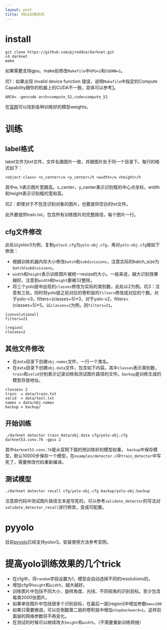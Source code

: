 ```yaml
---
layout: post
title: YOLO训练的坑
---
```


# install
```
git clone https://github.com/pjreddie/darknet.git
cd darknet
make
```
如果需要支持gpu。make前修改`Makefile`中`GPU=1`和`CUDNN=1`。

坑1：如果出现 invalid device function 错误，说明`Makefile`中指定的Compute Capability跟你的机器上的CUDA不一致，具体可以参考[1](https://stackoverflow.com/questions/28451859/cuda-invalid-device-function-how-to-know-architecture-code)。
```
ARCH= -gencode arch=compute_52,code=compute_52
``` 

在[官网](https://pjreddie.com/darknet/yolo/)可以找到各种训练好的模型weights。

# 训练
## label格式
label文件为txt文件，文件名跟图片一致，并跟图片处于同一个目录下。每行的格式如下：
```
<object-class> <x_center>/w <y_center>/h <width>/w <height>/h
```
其中w, h表示图片宽跟高。x_center，y_center表示识别框的中心点坐标，width和height表示识别框的宽和高。

坑2：即使对于不包含识别对象的图片，也要提供空白的txt文件。

此外要提供train.txt，包含所有训练图片的完整路径，每个图片一行。
## cfg文件修改
此处以yolov3为例，复制`yolov3.cfg`为`yolo-obj.cfg`，再对`yolo-obj.cfg`做如下修改：
- 根据训练机器内存大小修改`batch`和`subdivisions`，注意实际的batch_size为`batch`/`subdivisions`。
- `width`和`height`表示训练图片被统一resize的大小。一般来说，越大识别效果越好。注意到`width`和`height`要被32整除。
- 将三个yolo层中出现的`classes`修改为实际的类别数，此处以2为例。坑3：注意有三处。同时将yolo层之前对应的卷积层的`filters`修改成对应的个数。对于yolo-v3，filters=(classes+5)\*3，对于yolo-v2，filters=(classes+5)\*5。以`classes=2`为例，则`filters=21`。

```
[convolutional]
filters=21

[region]
classes=2
```

## 其他文件修改
- 在`data`目录下创建`obj.names`文件，一行一个类名。
- 在`data`目录下创建`obj.data`文件，包含如下内容。其中`classes`表示类别数，`train`和`valid`分别表示记录训练和测试图片路径的文件。`backup`是训练生成的模型存放地址。

```
classes= 2
train  = data/train.txt
valid  = data/test.txt
names = data/obj.names
backup = backup/
```

## 开始训练
```
./darknet detector train data/obj.data cfg/yolo-obj.cfg darknet53.conv.74 -gpus 2
```
其中`darknet53.conv.74`是从官网下载的预训练好的模型权重。 `backup`中保存模型，默认10000步保存一个模型，在`examples/detector.c`中`train_detector`中写死了，需要修改代码重新编译。
## 测试模型
```
./darknet detector recall cfg/yolo-obj.cfg backup/yolo-obj.backup
```
注意原代码中测试图片路径文本是写死的，可以参考`validate_detector`的写法对`validate_detector_recall`进行修改，变成可配置。

# pyyolo 
目前[pyyolo](https://github.com/digitalbrain79/pyyolo)已经支持yolov3。安装使用方法参考官网。

# 提高yolo训练效果的几个trick 
- 在cfg中，将`random`字段设置为1，模型会自动选择不同的resolutions的。
- 增加cfg中`height`和`width`，越大越好。
- 训练图片中包括不同大小、旋转角度、光线、不同视角的识别目标。至少包含每类2000张图片。
- 如果单张图片中包括很多个识别目标，在最后一层[region]中增加参数`max=200`
- 如果只需要微调，可以在倒数第二层的卷积层中增加`stopbackward=1`。这样前面层的网络参数将不再变化。
- 在测试的时候可以继续改大`height`和`width`。（不需要重新训练网络）

